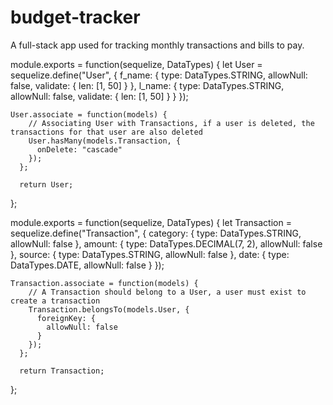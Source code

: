 # budget-tracker
A full-stack app used for tracking monthly transactions and bills to pay.


module.exports = function(sequelize, DataTypes) {
    let User = sequelize.define("User", {
        f_name: {
            type: DataTypes.STRING,
            allowNull: false,
            validate: {
                len: [1, 50]
            }
        },
        l_name: {
            type: DataTypes.STRING,
            allowNull: false,
            validate: {
                len: [1, 50]
            }
        }
    });

    User.associate = function(models) {
        // Associating User with Transactions, if a user is deleted, the transactions for that user are also deleted
        User.hasMany(models.Transaction, {
          onDelete: "cascade"
        });
      };

      return User;
};


module.exports = function(sequelize, DataTypes) {
    let Transaction = sequelize.define("Transaction", {
        category: {
            type: DataTypes.STRING,
            allowNull: false
        },
        amount: {
            type: DataTypes.DECIMAL(7, 2),
            allowNull: false
        },
        source: {
            type: DataTypes.STRING,
            allowNull: false
        },
        date: {
            type: DataTypes.DATE,
            allowNull: false
        }
    });

    Transaction.associate = function(models) {
        // A Transaction should belong to a User, a user must exist to create a transaction
        Transaction.belongsTo(models.User, {
          foreignKey: {
            allowNull: false
          }
        });
      };

      return Transaction;
};

